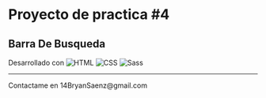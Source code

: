 <h1>Proyecto de practica #4</h1>
<h2>Barra De Busqueda</h2>

Desarrollado con
![HTML](https://img.shields.io/badge/HTML5-E34F26?style=for-the-badge&logo=html5&logoColor=white)
![CSS](https://img.shields.io/badge/CSS3-1572B6?style=for-the-badge&logo=css3&logoColor=white)
![Sass](https://img.shields.io/badge/Sass-CC6699?style=for-the-badge&logo=sass&logoColor=white)

<hr>
<p>Contactame en 14BryanSaenz@gmail.com</p>
